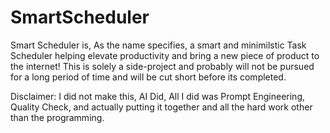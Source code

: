 # SmartScheduler

Smart Scheduler is, As the name specifies, a smart and minimilstic Task Scheduler helping elevate productivity and bring a new piece of product to the internet! This is solely a side-project and probably will not be pursued for a long period of time and will be cut short before its completed.
















Disclaimer: I did not make this, AI Did, All I did was Prompt Engineering, Quality Check, and actually putting it together and all the hard work other than the programming.
